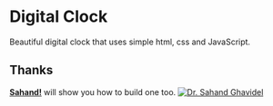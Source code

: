 # Digital Clock
Beautiful digital clock that uses simple html, css and JavaScript.  

## Thanks
[**Sahand!**](https://github.com/sahandghavidel) will show you how to build one too.
[![Dr. Sahand Ghavidel](https://img.youtube.com/vi/EWv2jnhZErc/0.jpg)](https://www.youtube.com/watch?v=EWv2jnhZErc)
